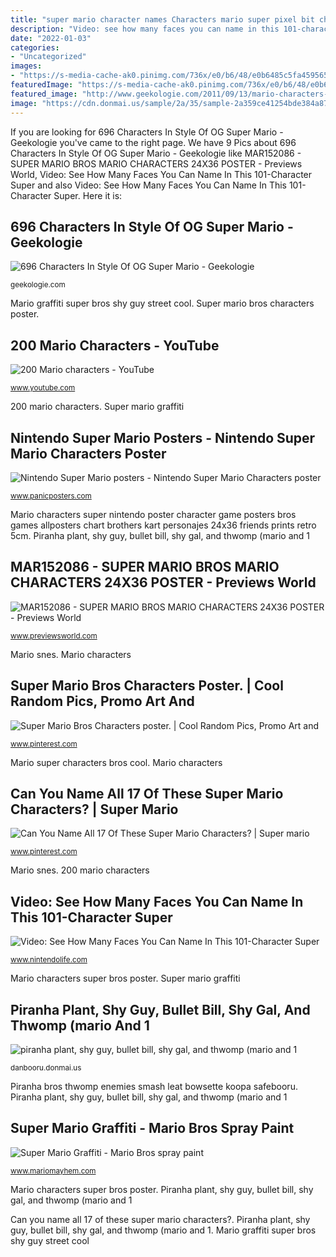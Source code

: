 ```yaml
---
title: "super mario character names Characters mario super pixel bit character og name game superhero superheros looking flickr games heroes visit"
description: "Video: see how many faces you can name in this 101-character super"
date: "2022-01-03"
categories:
- "Uncategorized"
images:
- "https://s-media-cache-ak0.pinimg.com/736x/e0/b6/48/e0b6485c5fa459565ab041eb7c5a9595.jpg"
featuredImage: "https://s-media-cache-ak0.pinimg.com/736x/e0/b6/48/e0b6485c5fa459565ab041eb7c5a9595.jpg"
featured_image: "http://www.geekologie.com/2011/09/13/mario-characters-1.jpg"
image: "https://cdn.donmai.us/sample/2a/35/sample-2a359ce41254bde384a8701daa6d406b.jpg"
---
```


If you are looking for 696 Characters In Style Of OG Super Mario - Geekologie you've came to the right page. We have 9 Pics about 696 Characters In Style Of OG Super Mario - Geekologie like MAR152086 - SUPER MARIO BROS MARIO CHARACTERS 24X36 POSTER - Previews World, Video: See How Many Faces You Can Name In This 101-Character Super and also Video: See How Many Faces You Can Name In This 101-Character Super. Here it is:

## 696 Characters In Style Of OG Super Mario - Geekologie

![696 Characters In Style Of OG Super Mario - Geekologie](http://www.geekologie.com/2011/09/13/mario-characters-1.jpg "Video: see how many faces you can name in this 101-character super")

<small>geekologie.com</small>

Mario graffiti super bros shy guy street cool. Super mario bros characters poster.

## 200 Mario Characters - YouTube

![200 Mario characters - YouTube](https://i.ytimg.com/vi/3LPCOtreQqg/maxresdefault.jpg "Mario characters super nintendo poster character game posters bros games allposters chart brothers kart personajes 24x36 friends prints retro 5cm")

<small>www.youtube.com</small>

200 mario characters. Super mario graffiti

## Nintendo Super Mario Posters - Nintendo Super Mario Characters Poster

![Nintendo Super Mario posters - Nintendo Super Mario Characters poster](https://www.panicposters.com/media/catalog/product/cache/1/image/600x900/9df78eab33525d08d6e5fb8d27136e95/f/p/fp2710-nintendo-mario-poster.jpg "Mario graffiti super bros shy guy street cool")

<small>www.panicposters.com</small>

Mario characters super nintendo poster character game posters bros games allposters chart brothers kart personajes 24x36 friends prints retro 5cm. Piranha plant, shy guy, bullet bill, shy gal, and thwomp (mario and 1

## MAR152086 - SUPER MARIO BROS MARIO CHARACTERS 24X36 POSTER - Previews World

![MAR152086 - SUPER MARIO BROS MARIO CHARACTERS 24X36 POSTER - Previews World](http://www.previewsworld.com/SiteImage/CatalogImage/STK670842?type=1 "Mario characters")

<small>www.previewsworld.com</small>

Mario snes. Mario characters

## Super Mario Bros Characters Poster. | Cool Random Pics, Promo Art And

![Super Mario Bros Characters poster. | Cool Random Pics, Promo Art and](https://s-media-cache-ak0.pinimg.com/736x/e0/b6/48/e0b6485c5fa459565ab041eb7c5a9595.jpg "Super mario graffiti")

<small>www.pinterest.com</small>

Mario super characters bros cool. Mario characters

## Can You Name All 17 Of These Super Mario Characters? | Super Mario

![Can You Name All 17 Of These Super Mario Characters? | Super mario](https://i.pinimg.com/736x/f0/10/56/f01056bf3a09b17f9e1617babcab4669.jpg "Mario characters super nintendo poster character game posters bros games allposters chart brothers kart personajes 24x36 friends prints retro 5cm")

<small>www.pinterest.com</small>

Mario snes. 200 mario characters

## Video: See How Many Faces You Can Name In This 101-Character Super

![Video: See How Many Faces You Can Name In This 101-Character Super](http://images.nintendolife.com/news/2016/02/video_see_how_many_faces_you_can_name_in_this_101-character_super_mario_kart_race/attachment/0/900x.jpg "Super mario graffiti")

<small>www.nintendolife.com</small>

Mario characters super bros poster. Super mario graffiti

## Piranha Plant, Shy Guy, Bullet Bill, Shy Gal, And Thwomp (mario And 1

![piranha plant, shy guy, bullet bill, shy gal, and thwomp (mario and 1](https://cdn.donmai.us/sample/2a/35/sample-2a359ce41254bde384a8701daa6d406b.jpg "Mario super characters bros cool")

<small>danbooru.donmai.us</small>

Piranha bros thwomp enemies smash leat bowsette koopa safebooru. Piranha plant, shy guy, bullet bill, shy gal, and thwomp (mario and 1

## Super Mario Graffiti - Mario Bros Spray Paint

![Super Mario Graffiti - Mario Bros spray paint](http://mariomayhem.com/fun/mario_graffiti/images/mario_graffiti_30_shy_guy.jpg "Can you name all 17 of these super mario characters?")

<small>www.mariomayhem.com</small>

Mario characters super bros poster. Piranha plant, shy guy, bullet bill, shy gal, and thwomp (mario and 1

Can you name all 17 of these super mario characters?. Piranha plant, shy guy, bullet bill, shy gal, and thwomp (mario and 1. Mario graffiti super bros shy guy street cool
